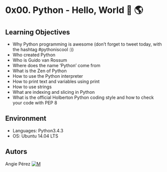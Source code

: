 # 0x00. Python - Hello, World :wave: :earth_americas: #
## Learning Objectives ##
* Why Python programming is awesome (don’t forget to tweet today,
with the hashtag #pythoniscool :))
* Who created Python
* Who is Guido van Rossum
* Where does the name ‘Python’ come from
* What is the Zen of Python
* How to use the Python interpreter
* How to print text and variables using print
* How to use strings
* What are indexing and slicing in Python
* What is the official Holberton Python coding style and how to
check your code with PEP 8
## Environment ##
* Languages: Python3.4.3
* OS: Ubuntu 14.04 LTS
## Autors ##
 Angie Pérez [![M](https://upload.wikimedia.org/wikipedia/fr/thumb/c/c8/Twitter_Bird.svg/30px-Twitter_Bird.svg.png)](https://twitter.com/xiommyperez)